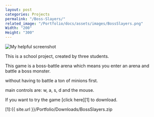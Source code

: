 ```yaml
---
layout: post
categories: Projects
permalink: "/Boss-Slayers/"
related_image: "/Portfolio/docs/assets/images/BossSlayers.png"
Width: "200"
Height: "300"
---
```

![My helpful screenshot](/Portfolio/docs/assets/images/BossSlayers.png)


This is a school project, created by three students.

This game is a boss-battle arena which means you enter an arena and battle a boss monster.

without having to battle a ton of minions first.

main controls are: w, a, s, d and the mouse.


If you want to try the game [click here][1] to download.

[1]:{{ site.url }}/Portfolio/Downloads/BossSlayers.zip
